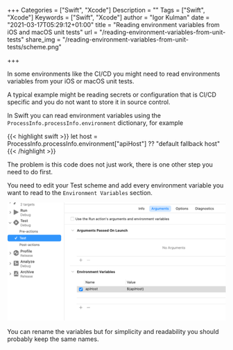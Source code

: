 +++
Categories = ["Swift", "Xcode"]
Description = ""
Tags = ["Swift", "Xcode"]
Keywords = ["Swift", "Xcode"]
author = "Igor Kulman"
date = "2021-03-17T05:29:12+01:00"
title = "Reading environment variables from iOS and macOS unit tests"
url = "/reading-environment-variables-from-unit-tests"
share_img = "/reading-environment-variables-from-unit-tests/scheme.png"

+++

In some environments like the CI/CD you might need to read environments variables from your iOS or macOS unit tests. 

A typical example might be reading secrets or configuration that is CI/CD specific and you do not want to store it in source control.

In Swift you can read environment variables using the `ProcessInfo.processInfo.environment` dictionary, for example

{{< highlight swift >}}
let host = ProcessInfo.processInfo.environment["apiHost"] ?? "default fallback host"
{{< /highlight >}}

The problem is this code does not just work, there is one other step you need to do first.

You need to edit your Test scheme and add every environment variable you want to read to the `Environment Variables` section. 

![Test scheme environment variables](scheme.png)

You can rename the variables but for simplicity and readability you should probably keep the same names.

<!--more-->